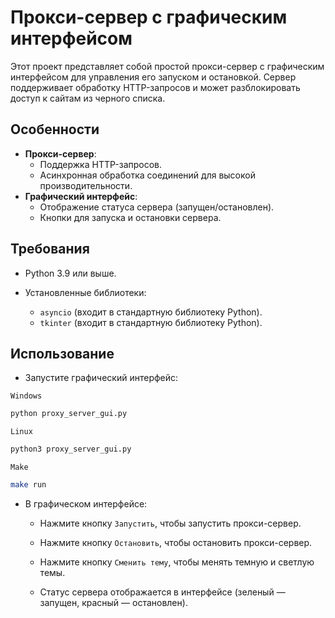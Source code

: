 # Прокси-сервер с графическим интерфейсом

Этот проект представляет собой простой прокси-сервер с графическим интерфейсом для управления его запуском и остановкой. Сервер поддерживает обработку HTTP-запросов и может разблокировать доступ к сайтам из черного списка.

## Особенности
- **Прокси-сервер**:
  - Поддержка HTTP-запросов.
  - Асинхронная обработка соединений для высокой производительности.
- **Графический интерфейс**:
  - Отображение статуса сервера (запущен/остановлен).
  - Кнопки для запуска и остановки сервера.

## Требования
- Python 3.9 или выше.

- Установленные библиотеки:
  - `asyncio` (входит в стандартную библиотеку Python).
  - `tkinter` (входит в стандартную библиотеку Python).

## Использование
- Запустите графический интерфейс:

`Windows`
```bash
python proxy_server_gui.py
```
`Linux`
```bash
python3 proxy_server_gui.py
```
`Make`
```bash
make run
```
- В графическом интерфейсе:
    - Нажмите кнопку `Запустить`, чтобы запустить прокси-сервер.

    - Нажмите кнопку `Остановить`, чтобы остановить прокси-сервер.

    - Нажмите кнопку `Сменить тему`, чтобы менять темную и светлую темы.

    - Статус сервера отображается в интерфейсе (зеленый — запущен, красный — остановлен).